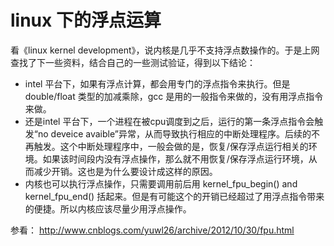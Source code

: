 # linux 下的浮点运算

看《linux kernel development》，说内核是几乎不支持浮点数操作的。于是上网查找了下一些资料，结合自己的一些测试验证，得到以下结论：
- intel 平台下，如果有浮点计算，都会用专门的浮点指令来执行。但是double/float 类型的加减乘除，gcc 是用的一般指令来做的，没有用浮点指令来做。
- 还是intel 平台下，一个进程在被cpu调度到之后，运行的第一条浮点指令会触发“no deveice avaible”异常，从而导致执行相应的中断处理程序。后续的不再触发。这个中断处理程序中，一般会做的是，恢复/保存浮点运行相关的环境。如果该时间段内没有浮点操作，那么就不用恢复/保存浮点运行环境，从而减少开销。这也是为什么要设计成这样的原因。
- 内核也可以执行浮点操作，只需要调用前后用 kernel_fpu_begin() and kernel_fpu_end() 括起来。但是有可能这个的开销已经超过了用浮点指令带来的便捷。所以内核应该尽量少用浮点操作。

参看：
http://www.cnblogs.com/yuwl26/archive/2012/10/30/fpu.html
